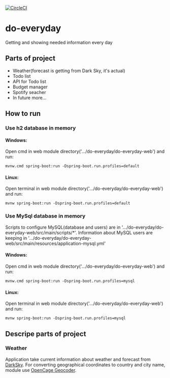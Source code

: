 [![CircleCI](https://circleci.com/gh/Kamil-IT/do-everyday/tree/master.svg?style=svg)](https://circleci.com/gh/Kamil-IT/do-everyday/tree/master)
# do-everyday
Getting and showing needed information every day

## Parts of project
- Weather(forecast is getting from Dark Sky, it's actual)
- Todo list
- API for Todo list
- Budget manager
- Spotify seacher
- In future more...

## How to run

### Use h2 database in memory

#### Windows:

Open cmd in web module directory('.../do-everyday/do-everyday-web') and run:

```mvnw.cmd spring-boot:run -Dspring-boot.run.profiles=default```

#### Linux:

Open terminal in web module directory('.../do-everyday/do-everyday-web') and run:

```mvnw spring-boot:run -Dspring-boot.run.profiles=default```

### Use MySql database in memory

Scripts to configure MySQL(database and users) are in '.../do-everyday/do-everyday-web/src/main/scripts/*'. 
Information about MySQL users are keeping in '.../do-everyday/do-everyday-web/src/main/resources/application-mysql.yml'

#### Windows:

Open cmd in web module directory('.../do-everyday/do-everyday-web') and run:

```mvnw.cmd spring-boot:run -Dspring-boot.run.profiles=mysql```

#### Linux:

Open terminal in web module directory('.../do-everyday/do-everyday-web') and run:

```mvnw spring-boot:run -Dspring-boot.run.profiles=mysql```

## Descripe parts of project

### Weather

Application take current information about weather and forecast from [DarkSky](https://darksky.net/dev).
For converting geographical coordinates to country and city name, module use [OpenCage Geocoder](https://opencagedata.com/).
